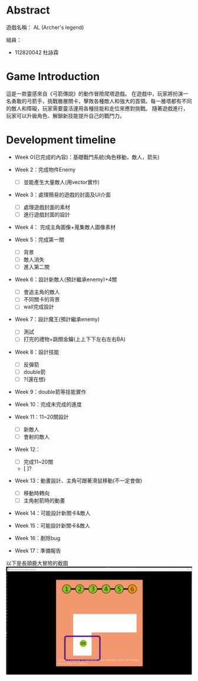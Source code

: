 # Abstract

遊戲名稱： AL (Archer's legend)

組員：

- 112820042 杜詠霖

# Game Introduction

這是一款靈感來自《弓箭傳說》的動作冒險爬塔遊戲。
在遊戲中，玩家將扮演一名勇敢的弓箭手，挑戰層層關卡，擊敗各種敵人和強大的首領。每一層塔都有不同的敵人和障礙，玩家需要靈活運用各種技能和走位來應對挑戰。
隨著遊戲進行，玩家可以升級角色、解鎖新技能提升自己的戰鬥力。
# Development timeline
- Week 0(已完成的內容)：基礎戰鬥系統(角色移動，敵人，箭矢)

- Week 2：完成物件Enemy
  - [ ] 並能產生大量敵人(用vector實作)
- Week 3：處理簡易的遊戲的封面及UI介面
  - [ ] 處理遊戲封面的素材
  - [ ] 進行遊戲封面的設計
- Week 4： 完成主角圖像+蒐集敵人圖像素材

- Week 5：完成第一關
  - [ ] 背景
  - [ ] 敵人消失
  - [ ] 進入第二關

- Week 6：設計新敵人(預計繼承enemy)+4關
  - [ ] 會追主角的敵人
  - [ ] 不同關卡的背景
  - [ ] wall完成設計

- Week 7：設計魔王(預計繼承enemy)
  - [ ] 測試
  - [ ] 打完的禮物+跳關金鑰(上上下下左右左右BA)

- Week 8：設計技能
  - [ ] 反彈箭
  - [ ] double箭
  - [ ] ?(還在想)

- Week 9：double箭等技能實作

- Week 10：完成未完成的進度

- Week 11：11~20關設計
  - [ ] 新敵人
  - [ ] 會射的敵人

- Week 12：
  - [ ] 完成11~20關
  - [ ]?

- Week 13：動畫設計、主角可跟著滑鼠移動(不一定會做)
  - [ ] 移動時轉向
  - [ ] 主角射箭時的動畫

- Week 14：可能設計新關卡&敵人

- Week 15：可能設計新關卡&敵人

- Week 16：剷除bug

- Week 17：準備報告

以下是長頸鹿大冒險的截圖
<img src="./pic/pass.png"  style="zoom:50%;" />